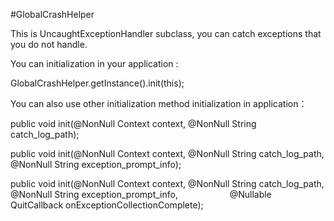 #GlobalCrashHelper

This is UncaughtExceptionHandler subclass, you can catch exceptions that you do not handle.

You can initialization in your application : 

GlobalCrashHelper.getInstance().init(this);

You can also use other initialization method initialization in application：

public void init(@NonNull Context context, @NonNull String catch_log_path);

public void init(@NonNull Context context, @NonNull String catch_log_path, @NonNull String exception_prompt_info);

public void init(@NonNull Context context,
                     @NonNull String catch_log_path,
                     @NonNull String exception_prompt_info,
                     @Nullable QuitCallback onExceptionCollectionComplete);
